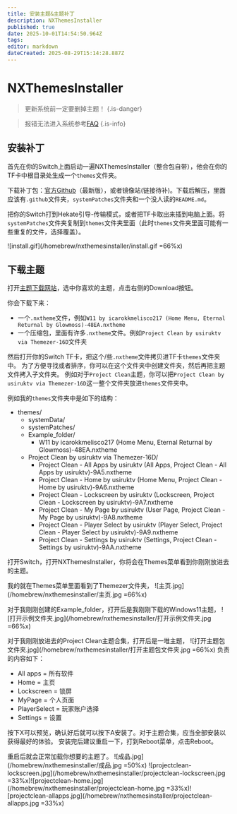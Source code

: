 ```yaml
---
title: 安装主题&主题补丁
description: NXThemesInstaller
published: true
date: 2025-10-01T14:54:50.964Z
tags: 
editor: markdown
dateCreated: 2025-08-29T15:14:28.887Z
---
```


# NXThemesInstaller

> 更新系统前一定要删掉主题！
{.is-danger}

> 报错无法进入系统参考[FAQ](/FAQ)
{.is-info}

## 安装补丁
首先在你的Switch上面启动一遍NXThemesInstaller（整合包自带），他会在你的TF卡中根目录处生成一个`themes`文件夹。

下载补丁包：[官方Github](https://github.com/exelix11/theme-patches/archive/refs/heads/master.zip)（最新版），或者镜像站(链接待补)。下载后解压，里面应该有`.github`文件夹，`systemPatches`文件夹和一个没人读的`README.md`。

把你的Switch打到Hekate引导-传输模式，或者把TF卡取出来插到电脑上面。将`systemPatches`文件夹复制到`themes`文件夹里面（此时`themes`文件夹里面可能有一些重复的文件，选择覆盖）。

![install.gif](/homebrew/nxthemesinstaller/install.gif =66%x)

## 下载主题
打开[主题下载网站](https://themezer.net/)，选中你喜欢的主题，点击右侧的Download按钮。

你会下载下来：
- 一个`.nxtheme`文件，例如`W11 by icarokkmelisco217 (Home Menu, Eternal Returnal by Glowmoss)-48EA.nxtheme`
- 一个压缩包，里面有许多`.nxtheme`文件。例如`Project Clean by usiruktv via Themezer-16D`文件夹

然后打开你的Switch TF卡，把这个/些`.nxtheme`文件拷贝进TF卡`themes`文件夹中。
为了方便寻找或者排序，你可以在这个文件夹中创建文件夹，然后再把主题文件拷入子文件夹。
例如对于`Project Clean`主题，你可以把`Project Clean by usiruktv via Themezer-16D`这一整个文件夹放进`themes`文件夹中。

例如我的`themes`文件夹中是如下的结构：

+ themes/
  + systemData/
  + systemPatches/
  + Example_folder/
    + W11 by icarokkmelisco217 (Home Menu, Eternal Returnal by Glowmoss)-48EA.nxtheme
  + Project Clean by usiruktv via Themezer-16D/
  	+ Project Clean - All Apps by usiruktv (All Apps, Project Clean - All Apps by usiruktv)-9A5.nxtheme
    + Project Clean - Home by usiruktv (Home Menu, Project Clean - Home by usiruktv)-9A6.nxtheme
    + Project Clean - Lockscreen by usiruktv (Lockscreen, Project Clean - Lockscreen by usiruktv)-9A7.nxtheme
    + Project Clean - My Page by usiruktv (User Page, Project Clean - My Page by usiruktv)-9A8.nxtheme
    + Project Clean - Player Select by usiruktv (Player Select, Project Clean - Player Select by usiruktv)-9A9.nxtheme
    + Project Clean - Settings by usiruktv (Settings, Project Clean - Settings by usiruktv)-9AA.nxtheme
    

打开Switch，打开NXThemesInstaller，你将会在Themes菜单看到你刚刚放进去的主题。

我的就在Themes菜单里面看到了Themezer文件夹，
![主页.jpg](/homebrew/nxthemesinstaller/主页.jpg =66%x)

对于我刚刚创建的Example_folder，打开后是我刚刚下载的Windows11主题，
![打开示例文件夹.jpg](/homebrew/nxthemesinstaller/打开示例文件夹.jpg =66%x)

对于我刚刚放进去的Project Clean主题合集，打开后是一堆主题，
![打开主题包文件夹.jpg](/homebrew/nxthemesinstaller/打开主题包文件夹.jpg =66%x)
负责的内容如下：

- All apps = 所有软件
- Home = 主页
- Lockscreen = 锁屏
- MyPage = 个人页面
- PlayerSelect = 玩家账户选择
- Settings = 设置

按下X可以预览，确认好后就可以按下A安装了。对于主题合集，应当全部安装以获得最好的体验。
安装完后建议重启一下，打到Reboot菜单，点击Reboot。

重启后就会正常加载你想要的主题了。
![成品.jpg](/homebrew/nxthemesinstaller/成品.jpg =50%x)
![projectclean-lockscreen.jpg](/homebrew/nxthemesinstaller/projectclean-lockscreen.jpg =33%x)![projectclean-home.jpg](/homebrew/nxthemesinstaller/projectclean-home.jpg =33%x)![projectclean-allapps.jpg](/homebrew/nxthemesinstaller/projectclean-allapps.jpg =33%x)
